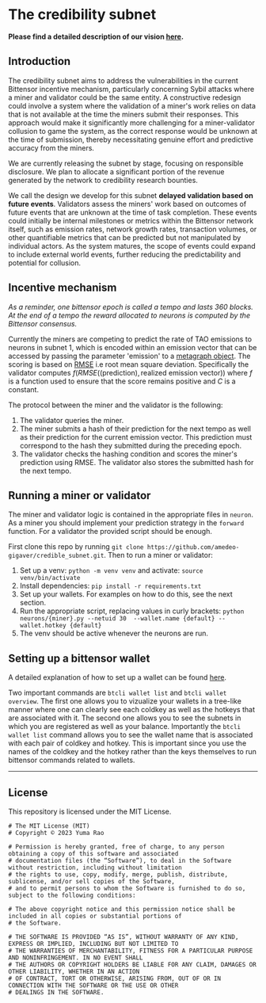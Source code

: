 <div align="left">

# **The credibility subnet** 

**Please find a detailed description of our vision [here](https://amedeo-gigaver.gitbook.io/subnet-30/).**

## Introduction

The credibility subnet aims to address the vulnerabilities in the current Bittensor incentive mechanism, particularly concerning Sybil attacks where a miner and validator could be the same entity. A constructive redesign could involve a system where the validation of a miner's work relies on data that is not available at the time the miners submit their responses. This approach would make it significantly more challenging for a miner-validator collusion to game the system, as the correct response would be unknown at the time of submission, thereby necessitating genuine effort and predictive accuracy from the miners.

We are currently releasing the subnet by stage, focusing on responsible disclosure. We plan to allocate a significant portion of the revenue generated by the network to credibility research bounties.

We call the design we develop for this subnet **delayed validation based on future events**.
Validators assess the miners' work based on outcomes of future events that are unknown at the time of task completion. These events could initially be internal milestones or metrics within the Bittensor network itself, such as emission rates, network growth rates, transaction volumes, or other quantifiable metrics that can be predicted but not manipulated by individual actors. As the system matures, the scope of events could expand to include external world events, further reducing the predictability and potential for collusion.


## Incentive mechanism

*As a reminder, one bittensor epoch is called a tempo and lasts 360 blocks. At the end of a tempo the reward allocated to neurons is computed by the Bittensor consensus.*

Currently the miners are competing to predict the rate of TAO emissions to neurons in subnet 1, which is encoded within an emission vector that can be accessed by passing the parameter 'emission' to a [metagraph object](https://docs.bittensor.com/python-api/html/autoapi/bittensor/metagraph/index.html). 
The scoring is based on [RMSE](https://en.wikipedia.org/wiki/Root-mean-square_deviation) i.e root mean square deviation. Specifically the validator computes $f(RMSE((\text{prediction}), \text{realized emission vector}))$ where $f$ is a function used to ensure that the score remains positive and $C$ is a constant. 

The protocol between the miner and the validator is the following:
1. The validator queries the miner.
2. The miner submits a hash of their prediction for the next tempo as well as their prediction for the current emission vector. This prediction must correspond to the hash they submitted during the preceding epoch.
3. The validator checks the hashing condition and scores the miner's prediction using RMSE. The validator also stores the submitted hash for the next tempo. 

## Running a miner or validator

The miner and validator logic is contained in the appropriate files in `neuron`. As a miner you should implement your prediction strategy in the `forward` function. For a validator the provided script should be enough. 

First clone this repo by running `git clone https://github.com/amedeo-gigaver/credible_subnet.git`. Then to run a miner or validator:

1. Set up a venv: `python -m venv venv` and activate: `source venv/bin/activate`
2. Install dependencies: `pip install -r requirements.txt`
3. Set up your wallets. For examples on how to do this, see the next section.
4. Run the appropriate script, replacing values in curly brackets: `python neurons/{miner}.py --netuid 30  --wallet.name {default} --wallet.hotkey {default}`
5. The venv should be active whenever the neurons are run.

## Setting up a bittensor wallet
A detailed explanation of how to set up a wallet can be found [here](https://docs.bittensor.com/getting-started/wallets). 

Two important commands are `btcli wallet list` and `btcli wallet overview`. The first one allows you to vizualize your wallets in a tree-like manner where one can clearly see each coldkey as well as the hotkeys that are associated with it. The second one allows you to see the subnets in which you are registered as well as your balance. Importantly the `btcli wallet list` command allows you to see the wallet name that is associated with each pair of coldkey and hotkey. This is important since you use the names of the coldkey and the hotkey rather than the keys themselves to run bittensor commands related to wallets.  

---

## License
This repository is licensed under the MIT License.
```text
# The MIT License (MIT)
# Copyright © 2023 Yuma Rao

# Permission is hereby granted, free of charge, to any person obtaining a copy of this software and associated
# documentation files (the “Software”), to deal in the Software without restriction, including without limitation
# the rights to use, copy, modify, merge, publish, distribute, sublicense, and/or sell copies of the Software,
# and to permit persons to whom the Software is furnished to do so, subject to the following conditions:

# The above copyright notice and this permission notice shall be included in all copies or substantial portions of
# the Software.

# THE SOFTWARE IS PROVIDED “AS IS”, WITHOUT WARRANTY OF ANY KIND, EXPRESS OR IMPLIED, INCLUDING BUT NOT LIMITED TO
# THE WARRANTIES OF MERCHANTABILITY, FITNESS FOR A PARTICULAR PURPOSE AND NONINFRINGEMENT. IN NO EVENT SHALL
# THE AUTHORS OR COPYRIGHT HOLDERS BE LIABLE FOR ANY CLAIM, DAMAGES OR OTHER LIABILITY, WHETHER IN AN ACTION
# OF CONTRACT, TORT OR OTHERWISE, ARISING FROM, OUT OF OR IN CONNECTION WITH THE SOFTWARE OR THE USE OR OTHER
# DEALINGS IN THE SOFTWARE.
```
